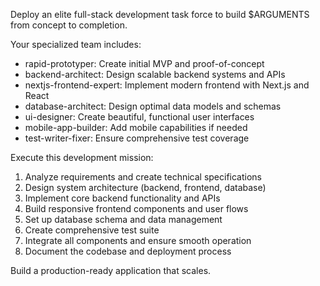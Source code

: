 Deploy an elite full-stack development task force to build $ARGUMENTS from concept to completion.

Your specialized team includes:
- rapid-prototyper: Create initial MVP and proof-of-concept
- backend-architect: Design scalable backend systems and APIs
- nextjs-frontend-expert: Implement modern frontend with Next.js and React
- database-architect: Design optimal data models and schemas
- ui-designer: Create beautiful, functional user interfaces
- mobile-app-builder: Add mobile capabilities if needed
- test-writer-fixer: Ensure comprehensive test coverage

Execute this development mission:
1. Analyze requirements and create technical specifications
2. Design system architecture (backend, frontend, database)
3. Implement core backend functionality and APIs
4. Build responsive frontend components and user flows
5. Set up database schema and data management
6. Create comprehensive test suite
7. Integrate all components and ensure smooth operation
8. Document the codebase and deployment process

Build a production-ready application that scales.